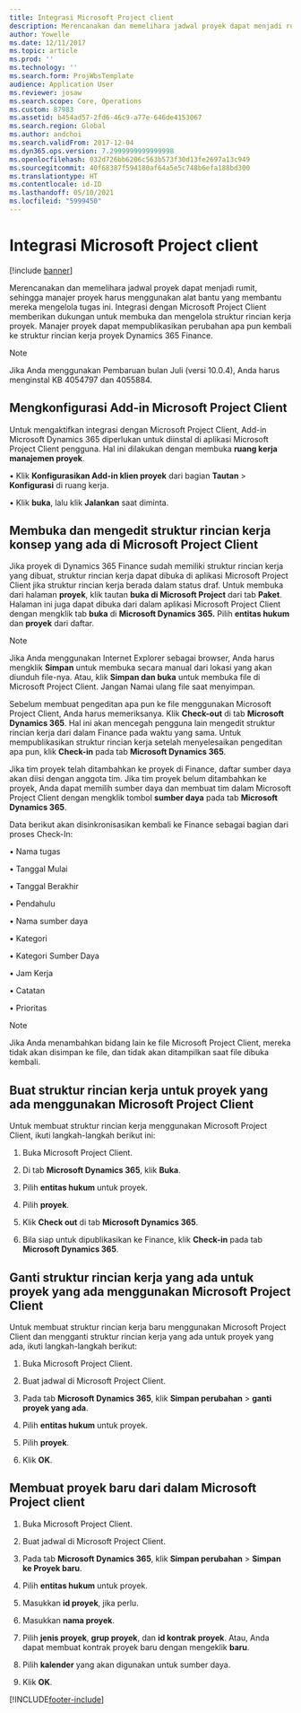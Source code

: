 ```yaml
---
title: Integrasi Microsoft Project client
description: Merencanakan dan memelihara jadwal proyek dapat menjadi rumit, sehingga manajer proyek harus menggunakan alat bantu yang membantu mereka mengelola tugas ini. Integrasi dengan Microsoft Project Client memberikan dukungan untuk membuka dan mengelola struktur rincian kerja proyek.
author: Yowelle
ms.date: 12/11/2017
ms.topic: article
ms.prod: ''
ms.technology: ''
ms.search.form: ProjWbsTemplate
audience: Application User
ms.reviewer: josaw
ms.search.scope: Core, Operations
ms.custom: 87983
ms.assetid: b454ad57-2fd6-46c9-a77e-646de4153067
ms.search.region: Global
ms.author: andchoi
ms.search.validFrom: 2017-12-04
ms.dyn365.ops.version: 7.2999999999999998
ms.openlocfilehash: 032d726bb6206c563b573f30d13fe2697a13c949
ms.sourcegitcommit: 40f68387f594180af64a5e5c748b6efa188bd300
ms.translationtype: HT
ms.contentlocale: id-ID
ms.lasthandoff: 05/10/2021
ms.locfileid: "5999450"
---
```

# <a name="microsoft-project-client-integration"></a>Integrasi Microsoft Project client

[!include [banner](../includes/banner.md)]

Merencanakan dan memelihara jadwal proyek dapat menjadi rumit, sehingga manajer proyek harus menggunakan alat bantu yang membantu mereka mengelola tugas ini. Integrasi dengan Microsoft Project Client memberikan dukungan untuk membuka dan mengelola struktur rincian kerja proyek. Manajer proyek dapat mempublikasikan perubahan apa pun kembali ke struktur rincian kerja proyek Dynamics 365 Finance.

> [!NOTE]
> Jika Anda menggunakan Pembaruan bulan Juli (versi 10.0.4), Anda harus menginstal KB 4054797 dan 4055884.

## <a name="configure-the-microsoft-project-client-add-in"></a>Mengkonfigurasi Add-in Microsoft Project Client
Untuk mengaktifkan integrasi dengan Microsoft Project Client, Add-in Microsoft Dynamics 365 diperlukan untuk diinstal di aplikasi Microsoft Project Client pengguna. Hal ini dilakukan dengan membuka **ruang kerja manajemen proyek**.

•   Klik **Konfigurasikan Add-in klien proyek** dari bagian **Tautan** > **Konfigurasi** di ruang kerja.

•   Klik **buka**, lalu klik **Jalankan** saat diminta.

## <a name="open-and-edit-an-existing-draft-work-breakdown-structure-in-microsoft-project-client"></a>Membuka dan mengedit struktur rincian kerja konsep yang ada di Microsoft Project Client
Jika proyek di Dynamics 365 Finance sudah memiliki struktur rincian kerja yang dibuat, struktur rincian kerja dapat dibuka di aplikasi Microsoft Project Client jika struktur rincian kerja berada dalam status draf. Untuk membuka dari halaman **proyek**, klik tautan **buka di Microsoft Project** dari tab **Paket**. Halaman ini juga dapat dibuka dari dalam aplikasi Microsoft Project Client dengan mengklik tab **buka** di **Microsoft Dynamics 365.** Pilih **entitas hukum** dan **proyek** dari daftar.

> [!NOTE]
> Jika Anda menggunakan Internet Explorer sebagai browser, Anda harus mengklik **Simpan** untuk membuka secara manual dari lokasi yang akan diunduh file-nya. Atau, klik **Simpan dan buka** untuk membuka file di Microsoft Project Client. Jangan Namai ulang file saat menyimpan.

Sebelum membuat pengeditan apa pun ke file menggunakan Microsoft Project Client, Anda harus memeriksanya. Klik **Check-out** di tab **Microsoft Dynamics 365**. Hal ini akan mencegah pengguna lain mengedit struktur rincian kerja dari dalam Finance pada waktu yang sama. Untuk mempublikasikan struktur rincian kerja setelah menyelesaikan pengeditan apa pun, klik **Check-in** pada tab **Microsoft Dynamics 365**.

Jika tim proyek telah ditambahkan ke proyek di Finance, daftar sumber daya akan diisi dengan anggota tim. Jika tim proyek belum ditambahkan ke proyek, Anda dapat memilih sumber daya dan membuat tim dalam Microsoft Project Client dengan mengklik tombol **sumber daya** pada tab **Microsoft Dynamics 365**. 

Data berikut akan disinkronisasikan kembali ke Finance sebagai bagian dari proses Check-In:

•   Nama tugas

•   Tanggal Mulai

•   Tanggal Berakhir

•   Pendahulu

•   Nama sumber daya

•   Kategori

•   Kategori Sumber Daya

•   Jam Kerja

•   Catatan

•   Prioritas

> [!NOTE]
> Jika Anda menambahkan bidang lain ke file Microsoft Project Client, mereka tidak akan disimpan ke file, dan tidak akan ditampilkan saat file dibuka kembali.

## <a name="create-the-work-breakdown-structure-for-an-existing-project-using-microsoft-project-client"></a>Buat struktur rincian kerja untuk proyek yang ada menggunakan Microsoft Project Client
Untuk membuat struktur rincian kerja menggunakan Microsoft Project Client, ikuti langkah-langkah berikut ini:


1.  Buka Microsoft Project Client.

2.  Di tab **Microsoft Dynamics 365**, klik **Buka**.

3.  Pilih **entitas hukum** untuk proyek.

4.  Pilih **proyek**.

5.  Klik **Check out** di tab **Microsoft Dynamics 365**.

6.  Bila siap untuk dipublikasikan ke Finance, klik **Check-in** pada tab **Microsoft Dynamics 365**.

## <a name="replace-the-existing-work-breakdown-structure-for-an-existing-project-using-microsoft-project-client"></a>Ganti struktur rincian kerja yang ada untuk proyek yang ada menggunakan Microsoft Project Client
Untuk membuat struktur rincian kerja baru menggunakan Microsoft Project Client dan mengganti struktur rincian kerja yang ada untuk proyek yang ada, ikuti langkah-langkah berikut:

1.  Buka Microsoft Project Client.

2.  Buat jadwal di Microsoft Project Client.

3.  Pada tab **Microsoft Dynamics 365**, klik **Simpan perubahan** > **ganti proyek yang ada**.

4.  Pilih **entitas hukum** untuk proyek.

5.  Pilih **proyek**.

6.  Klik **OK**.

## <a name="create-a-new-project-from-within-microsoft-project-client"></a>Membuat proyek baru dari dalam Microsoft Project client


1.  Buka Microsoft Project Client.

2.  Buat jadwal di Microsoft Project Client.

3.  Pada tab **Microsoft Dynamics 365**, klik **Simpan perubahan** > **Simpan ke Proyek baru**.

4.  Pilih **entitas hukum** untuk proyek.

5.  Masukkan **id proyek**, jika perlu.

6.  Masukkan **nama proyek**.

7.  Pilih **jenis proyek**, **grup proyek**, dan **id kontrak proyek**. Atau, Anda dapat membuat kontrak proyek baru dengan mengeklik **baru**.

8.  Pilih **kalender** yang akan digunakan untuk sumber daya.

11. Klik **OK**.


[!INCLUDE[footer-include](../includes/footer-banner.md)]